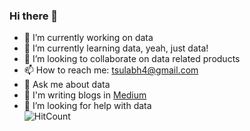 ### Hi there 👋

- 🔭 I’m currently working on data
- 🌱 I’m currently learning data, yeah, just data!
- 👯 I’m looking to collaborate on data related products
- 📫 How to reach me: tsulabh4@gmail.com
- 💬 Ask me about data
- :notebook: I'm writing blogs in [Medium](https://medium.com/@sulabh4)
- 🤔 I’m looking for help with data <br />
![HitCount](http://hits.dwyl.com/{username}/{project}.svg)

<!--
**codexponent/codexponent** is a ✨ _special_ ✨ repository because its `README.md` (this file) appears on your GitHub profile.

Here are some ideas to get you started:

- 🔭 I’m currently working on ...
- 🌱 I’m currently learning ...
- 👯 I’m looking to collaborate on ...
- 🤔 I’m looking for help with ...
- 💬 Ask me about ...
- 📫 How to reach me: ...
- 😄 Pronouns: ...
- ⚡ Fun fact: ...
-->

